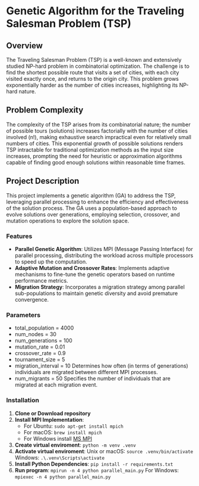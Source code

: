 # Genetic Algorithm for the Traveling Salesman Problem (TSP)

## Overview
The Traveling Salesman Problem (TSP) is a well-known and extensively studied NP-hard problem in combinatorial optimization. The challenge is to find the shortest possible route that visits a set of cities, with each city visited exactly once, and returns to the origin city. This problem grows exponentially harder as the number of cities increases, highlighting its NP-hard nature.

## Problem Complexity
The complexity of the TSP arises from its combinatorial nature; the number of possible tours (solutions) increases factorially with the number of cities involved (n!), making exhaustive search impractical even for relatively small numbers of cities. This exponential growth of possible solutions renders TSP intractable for traditional optimization methods as the input size increases, prompting the need for heuristic or approximation algorithms capable of finding good enough solutions within reasonable time frames.

## Project Description
This project implements a genetic algorithm (GA) to address the TSP, leveraging parallel processing to enhance the efficiency and effectiveness of the solution process. The GA uses a population-based approach to evolve solutions over generations, employing selection, crossover, and mutation operations to explore the solution space.

### Features
- **Parallel Genetic Algorithm**: Utilizes MPI (Message Passing Interface) for parallel processing, distributing the workload across multiple processors to speed up the computation.
- **Adaptive Mutation and Crossover Rates**: Implements adaptive mechanisms to fine-tune the genetic operators based on runtime performance metrics.
- **Migration Strategy**: Incorporates a migration strategy among parallel sub-populations to maintain genetic diversity and avoid premature convergence.

### Parameters
- total_population = 4000
- num_nodes = 30 
- num_generations = 100
- mutation_rate = 0.01
- crossover_rate = 0.9
- tournament_size = 5
- migration_interval = 10  Determines how often (in terms of generations) individuals are migrated between different MPI processes. 
- num_migrants = 50  Specifies the number of individuals that are migrated at each migration event. 
  
### Installation
1. **Clone or Download repository**
2. **Install MPI Implementation**:
   - For Ubuntu: `sudo apt-get install mpich`
   - For macOS: `brew install mpich`
   - For Windows install [MS MPI](https://www.microsoft.com/en-us/download/details.aspx?id=57467)
3. **Create virtual enviroment**:
   `python -m venv .venv`
4. **Activate virtual enviroment**:
   Unix or macOS:
   `source .venv/bin/activate`
   Windows:
   `.\.venv\Scripts\activate`
5. **Install Python Dependencies**:
   `pip install -r requirements.txt`
6. **Run program**:
   `mpirun -n 4 python parallel_main.py`
   For Windows:
   `mpiexec -n 4 python parallel_main.py`
